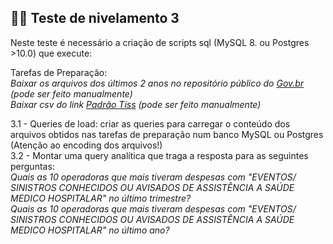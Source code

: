 ##  👩‍💻 Teste de nivelamento 3
Neste teste é necessário a criação de scripts sql (MySQL 8. ou Postgres >10.0) que execute: 

Tarefas de Preparação:<br />
*Baixar os arquivos dos últimos 2 anos no repositório público do [Gov.br](http://ftp.dadosabertos.ans.gov.br/FTP/PDA/demonstracoes_contabeis/) (pode ser feito manualmente)<br />
Baixar csv do link [Padrão Tiss](https://www.gov.br/ans/pt-br/assuntos/prestadores/padrao-para-troca-de-informacao-de-saude-suplementar-2013-tiss) (pode ser feito manualmente)*

3.1 - Queries de load: criar as queries para carregar o conteúdo dos arquivos obtidos nas tarefas de preparação num banco MySQL ou Postgres (Atenção ao encoding dos arquivos!)<br />
3.2 - Montar uma query analítica que traga a resposta para as seguintes perguntas:<br />
*Quais as 10 operadoras que mais tiveram despesas com "EVENTOS/ SINISTROS CONHECIDOS OU AVISADOS  DE ASSISTÊNCIA A SAÚDE MEDICO HOSPITALAR" no último trimestre?<br />
Quais as 10 operadoras que mais tiveram despesas com "EVENTOS/ SINISTROS CONHECIDOS OU AVISADOS  DE ASSISTÊNCIA A SAÚDE MEDICO HOSPITALAR" no último ano?*
